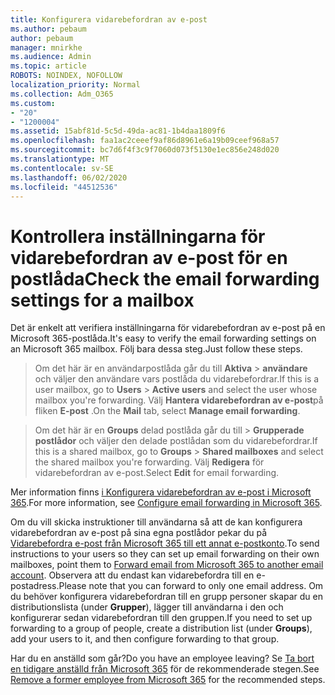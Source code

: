 ```yaml
---
title: Konfigurera vidarebefordran av e-post
ms.author: pebaum
author: pebaum
manager: mnirkhe
ms.audience: Admin
ms.topic: article
ROBOTS: NOINDEX, NOFOLLOW
localization_priority: Normal
ms.collection: Adm_O365
ms.custom:
- "20"
- "1200004"
ms.assetid: 15abf81d-5c5d-49da-ac81-1b4daa1809f6
ms.openlocfilehash: faa1ac2ceeef9af86d8961e6a19b09ceef968a57
ms.sourcegitcommit: bc7d6f4f3c9f7060d073f5130e1ec856e248d020
ms.translationtype: MT
ms.contentlocale: sv-SE
ms.lasthandoff: 06/02/2020
ms.locfileid: "44512536"
---
```

# <a name="check-the-email-forwarding-settings-for-a-mailbox"></a><span data-ttu-id="5972b-102">Kontrollera inställningarna för vidarebefordran av e-post för en postlåda</span><span class="sxs-lookup"><span data-stu-id="5972b-102">Check the email forwarding settings for a mailbox</span></span>

<span data-ttu-id="5972b-103">Det är enkelt att verifiera inställningarna för vidarebefordran av e-post på en Microsoft 365-postlåda.</span><span class="sxs-lookup"><span data-stu-id="5972b-103">It's easy to verify the email forwarding settings on an Microsoft 365 mailbox.</span></span> <span data-ttu-id="5972b-104">Följ bara dessa steg.</span><span class="sxs-lookup"><span data-stu-id="5972b-104">Just follow these steps.</span></span>
  
> <span data-ttu-id="5972b-105">Om det här är en användarpostlåda går du till **Aktiva** \> **användare** och väljer den användare vars postlåda du vidarebefordrar.</span><span class="sxs-lookup"><span data-stu-id="5972b-105">If this is a user mailbox, go to **Users** \> **Active users** and select the user whose mailbox you're forwarding.</span></span> <span data-ttu-id="5972b-106">Välj **Hantera vidarebefordran av e-post**på fliken **E-post** .</span><span class="sxs-lookup"><span data-stu-id="5972b-106">On the **Mail** tab, select **Manage email forwarding**.</span></span>

> <span data-ttu-id="5972b-107">Om det här är en **Groups** delad postlåda går du till \> **Grupperade postlådor** och väljer den delade postlådan som du vidarebefordrar.</span><span class="sxs-lookup"><span data-stu-id="5972b-107">If this is a shared mailbox, go to **Groups** \> **Shared mailboxes** and select the shared mailbox you're forwarding.</span></span> <span data-ttu-id="5972b-108">Välj **Redigera** för vidarebefordran av e-post.</span><span class="sxs-lookup"><span data-stu-id="5972b-108">Select **Edit** for email forwarding.</span></span>

<span data-ttu-id="5972b-109">Mer information finns [i Konfigurera vidarebefordran av e-post i Microsoft 365](https://docs.microsoft.com/microsoft-365/admin/email/configure-email-forwarding).</span><span class="sxs-lookup"><span data-stu-id="5972b-109">For more information, see [Configure email forwarding in Microsoft 365](https://docs.microsoft.com/microsoft-365/admin/email/configure-email-forwarding).</span></span>
  
<span data-ttu-id="5972b-110">Om du vill skicka instruktioner till användarna så att de kan konfigurera vidarebefordran av e-post på sina egna postlådor pekar du på [Vidarebefordra e-post från Microsoft 365 till ett annat e-postkonto](https://support.office.com/article/Forward-email-from-Office-365-to-another-email-account-1ed4ee1e-74f8-4f53-a174-86b748ff6a0e).</span><span class="sxs-lookup"><span data-stu-id="5972b-110">To send instructions to your users so they can set up email forwarding on their own mailboxes, point them to [Forward email from Microsoft 365 to another email account](https://support.office.com/article/Forward-email-from-Office-365-to-another-email-account-1ed4ee1e-74f8-4f53-a174-86b748ff6a0e).</span></span> <span data-ttu-id="5972b-111">Observera att du endast kan vidarebefordra till en e-postadress.</span><span class="sxs-lookup"><span data-stu-id="5972b-111">Please note that you can forward to only one email address.</span></span> <span data-ttu-id="5972b-112">Om du behöver konfigurera vidarebefordran till en grupp personer skapar du en distributionslista (under **Grupper**), lägger till användarna i den och konfigurerar sedan vidarebefordran till den gruppen.</span><span class="sxs-lookup"><span data-stu-id="5972b-112">If you need to set up forwarding to a group of people, create a distribution list (under **Groups**), add your users to it, and then configure forwarding to that group.</span></span>
  
<span data-ttu-id="5972b-113">Har du en anställd som går?</span><span class="sxs-lookup"><span data-stu-id="5972b-113">Do you have an employee leaving?</span></span> <span data-ttu-id="5972b-114">Se [Ta bort en tidigare anställd från Microsoft 365](https://docs.microsoft.com/microsoft-365/admin/add-users/remove-former-employee) för de rekommenderade stegen.</span><span class="sxs-lookup"><span data-stu-id="5972b-114">See [Remove a former employee from Microsoft 365](https://docs.microsoft.com/microsoft-365/admin/add-users/remove-former-employee) for the recommended steps.</span></span>